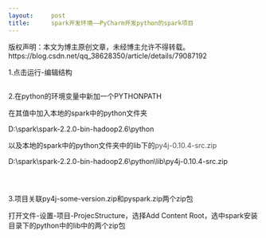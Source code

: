 ```yaml
---
layout:     post
title:      spark开发环境——PyCharm开发python的spark项目
---
```

<div id="article_content" class="article_content clearfix csdn-tracking-statistics" data-pid="blog" data-mod="popu_307" data-dsm="post">
								<div class="article-copyright">
					版权声明：本文为博主原创文章，未经博主允许不得转载。					https://blog.csdn.net/qq_38628350/article/details/79087192				</div>
								            <link rel="stylesheet" href="https://csdnimg.cn/release/phoenix/template/css/ck_htmledit_views-f76675cdea.css">
						<div class="htmledit_views" id="content_views">
                
<p>1.点击运行-编辑结构</p>
<p><img src="https://img-blog.csdn.net/20180117171115946?watermark/2/text/aHR0cDovL2Jsb2cuY3Nkbi5uZXQvcXFfMzg2MjgzNTA=/font/5a6L5L2T/fontsize/400/fill/I0JBQkFCMA==/dissolve/70/gravity/SouthEast" alt=""><br></p>
<p>2.在python的环境变量中新加一个PYTHONPATH</p>
<p>在其值中加入本地的spark中的python文件夹</p>
<p>D:\spark\spark-2.2.0-bin-hadoop2.6\python</p>
<p>以及本地的spark中的python文件夹中的lib下的<span style="color:rgb(79,79,79);text-align:justify;">py4j-0.10.4-src.zip    </span></p>
<p>D:\spark\spark-2.2.0-bin-hadoop2.6\python\lib\py4j-0.10.4-src.zip</p>
<p><img src="https://img-blog.csdn.net/20180117171610311?watermark/2/text/aHR0cDovL2Jsb2cuY3Nkbi5uZXQvcXFfMzg2MjgzNTA=/font/5a6L5L2T/fontsize/400/fill/I0JBQkFCMA==/dissolve/70/gravity/SouthEast" alt=""><br></p>
<p><img src="https://img-blog.csdn.net/20180117171832462?watermark/2/text/aHR0cDovL2Jsb2cuY3Nkbi5uZXQvcXFfMzg2MjgzNTA=/font/5a6L5L2T/fontsize/400/fill/I0JBQkFCMA==/dissolve/70/gravity/SouthEast" alt=""><br></p>
<p><img src="https://img-blog.csdn.net/20180117171855339?watermark/2/text/aHR0cDovL2Jsb2cuY3Nkbi5uZXQvcXFfMzg2MjgzNTA=/font/5a6L5L2T/fontsize/400/fill/I0JBQkFCMA==/dissolve/70/gravity/SouthEast" alt=""><br></p>
<p>3.项目关联py4j-some-version.zip和pyspark.zip两个zip包</p>
<p>打开文件-设置-项目-ProjecStructure，选择Add Content Root，选中spark安装目录下的python中的lib中的两个zip包</p>
<p><img src="https://img-blog.csdn.net/20180117172322948?watermark/2/text/aHR0cDovL2Jsb2cuY3Nkbi5uZXQvcXFfMzg2MjgzNTA=/font/5a6L5L2T/fontsize/400/fill/I0JBQkFCMA==/dissolve/70/gravity/SouthEast" alt=""><br></p>
<p><br></p>
<p><br></p>
            </div>
                </div>